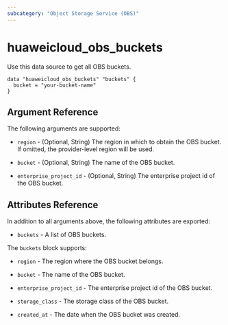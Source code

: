 ```yaml
---
subcategory: "Object Storage Service (OBS)"
---
```


# huaweicloud_obs_buckets

Use this data source to get all OBS buckets.

```hcl
data "huaweicloud_obs_buckets" "buckets" {
  bucket = "your-bucket-name"
}
```

## Argument Reference

The following arguments are supported:

* `region` - (Optional, String) The region in which to obtain the OBS bucket.
  If omitted, the provider-level region will be used.

* `bucket` - (Optional, String) The name of the OBS bucket.

* `enterprise_project_id` - (Optional, String) The enterprise project id of the OBS bucket.

## Attributes Reference

In addition to all arguments above, the following attributes are exported:

* `buckets` - A list of OBS buckets.

The `buckets` block supports:

* `region` - The region where the OBS bucket belongs.

* `bucket` - The name of the OBS bucket.

* `enterprise_project_id` - The enterprise project id of the OBS bucket.

* `storage_class` - The storage class of the OBS bucket.

* `created_at` - The date when the OBS bucket was created.
